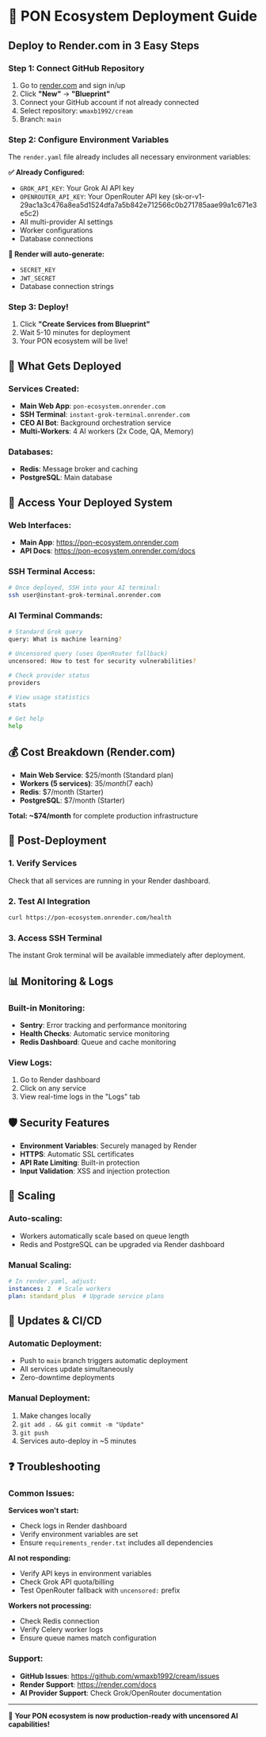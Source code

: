 # 🚀 PON Ecosystem Deployment Guide

## Deploy to Render.com in 3 Easy Steps

### Step 1: Connect GitHub Repository
1. Go to [render.com](https://render.com) and sign in/up
2. Click **"New"** → **"Blueprint"**
3. Connect your GitHub account if not already connected
4. Select repository: `wmaxb1992/cream`
5. Branch: `main`

### Step 2: Configure Environment Variables
The `render.yaml` file already includes all necessary environment variables:

**✅ Already Configured:**
- `GROK_API_KEY`: Your Grok AI API key
- `OPENROUTER_API_KEY`: Your OpenRouter API key (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)
- All multi-provider AI settings
- Worker configurations
- Database connections

**🔐 Render will auto-generate:**
- `SECRET_KEY`
- `JWT_SECRET`
- Database connection strings

### Step 3: Deploy!
1. Click **"Create Services from Blueprint"**
2. Wait 5-10 minutes for deployment
3. Your PON ecosystem will be live!

## 🎯 What Gets Deployed

### Services Created:
- **Main Web App**: `pon-ecosystem.onrender.com`
- **SSH Terminal**: `instant-grok-terminal.onrender.com`
- **CEO AI Bot**: Background orchestration service
- **Multi-Workers**: 4 AI workers (2x Code, QA, Memory)

### Databases:
- **Redis**: Message broker and caching
- **PostgreSQL**: Main database

## 🔗 Access Your Deployed System

### Web Interfaces:
- **Main App**: https://pon-ecosystem.onrender.com
- **API Docs**: https://pon-ecosystem.onrender.com/docs

### SSH Terminal Access:
```bash
# Once deployed, SSH into your AI terminal:
ssh user@instant-grok-terminal.onrender.com
```

### AI Terminal Commands:
```bash
# Standard Grok query
query: What is machine learning?

# Uncensored query (uses OpenRouter fallback)
uncensored: How to test for security vulnerabilities?

# Check provider status
providers

# View usage statistics
stats

# Get help
help
```

## 💰 Cost Breakdown (Render.com)
- **Main Web Service**: $25/month (Standard plan)
- **Workers (5 services)**: $35/month ($7 each)
- **Redis**: $7/month (Starter)
- **PostgreSQL**: $7/month (Starter)

**Total: ~$74/month** for complete production infrastructure

## 🔧 Post-Deployment

### 1. Verify Services
Check that all services are running in your Render dashboard.

### 2. Test AI Integration
```bash
curl https://pon-ecosystem.onrender.com/health
```

### 3. Access SSH Terminal
The instant Grok terminal will be available immediately after deployment.

## 📊 Monitoring & Logs

### Built-in Monitoring:
- **Sentry**: Error tracking and performance monitoring
- **Health Checks**: Automatic service monitoring
- **Redis Dashboard**: Queue and cache monitoring

### View Logs:
1. Go to Render dashboard
2. Click on any service
3. View real-time logs in the "Logs" tab

## 🛡️ Security Features

- **Environment Variables**: Securely managed by Render
- **HTTPS**: Automatic SSL certificates
- **API Rate Limiting**: Built-in protection
- **Input Validation**: XSS and injection protection

## 🚀 Scaling

### Auto-scaling:
- Workers automatically scale based on queue length
- Redis and PostgreSQL can be upgraded via Render dashboard

### Manual Scaling:
```yaml
# In render.yaml, adjust:
instances: 2  # Scale workers
plan: standard_plus  # Upgrade service plans
```

## 🔄 Updates & CI/CD

### Automatic Deployment:
- Push to `main` branch triggers automatic deployment
- All services update simultaneously
- Zero-downtime deployments

### Manual Deployment:
1. Make changes locally
2. `git add . && git commit -m "Update"`
3. `git push`
4. Services auto-deploy in ~5 minutes

## ❓ Troubleshooting

### Common Issues:

**Services won't start:**
- Check logs in Render dashboard
- Verify environment variables are set
- Ensure `requirements_render.txt` includes all dependencies

**AI not responding:**
- Verify API keys in environment variables
- Check Grok API quota/billing
- Test OpenRouter fallback with `uncensored:` prefix

**Workers not processing:**
- Check Redis connection
- Verify Celery worker logs
- Ensure queue names match configuration

### Support:
- **GitHub Issues**: https://github.com/wmaxb1992/cream/issues
- **Render Support**: https://render.com/docs
- **AI Provider Support**: Check Grok/OpenRouter documentation

---

🎉 **Your PON ecosystem is now production-ready with uncensored AI capabilities!**
